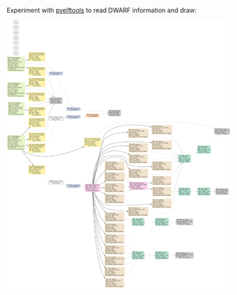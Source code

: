 Experiment with [pyelftools](https://pypi.org/project/pyelftools/) to read DWARF information and draw:

<img src="./thumbnail.svg" width="640">